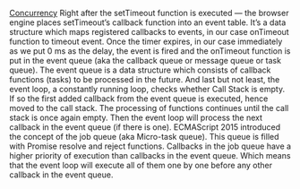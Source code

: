 [Concurrency](https://medium.com/better-programming/javascript-internals-under-the-hood-of-a-browser-f357378cc922)
Right after the setTimeout function is executed — the browser engine places setTimeout’s callback function into an event table. It’s a data structure which maps registered callbacks to events, in our case onTimeout function to timeout event.
Once the timer expires, in our case immediately as we put 0 ms as the delay, the event is fired and the onTimeout function is put in the event queue (aka the callback queue or message queue or task queue). The event queue is a data structure which consists of callback functions (tasks) to be processed in the future. And last but not least, the event loop, a constantly running loop, checks whether Call Stack is empty. If so the first added callback from the event queue is executed, hence moved to the call stack. The processing of functions continues until the call stack is once again empty. Then the event loop will process the next callback in the event queue (if there is one). ECMAScript 2015 introduced the concept of the job queue (aka Micro-task queue). This queue is filled with Promise resolve and reject functions. Callbacks in the job queue have a higher priority of execution than callbacks in the event queue. Which means that the event loop will execute all of them one by one before any other callback in the event queue.